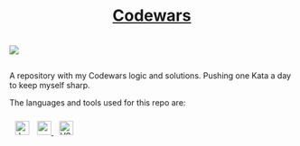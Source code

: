 <h1 align="center"><a href="https://www.codewars.com/users/xlbrto">Codewars</a></h1>
<br>
<img src=https://www.codewars.com/users/xlbrto/badges/large>

##

A repository with my Codewars logic and solutions. Pushing one Kata a day to keep myself sharp. 
<br>

<!-- <img alt="GitHub Last Commit" src="https://img.shields.io/github/last-commit/xlbrto/codeWars?style=flat-square"/> -->
<!-- <img alt="GitHub Last Commit" src="https://img.shields.io/github/last-commit/xlbrto/codeWars?style=for-the-badge" height="25"/> -->

The languages and tools used for this repo are:
<div>
<img style="margin: 10px" src="https://img.shields.io/badge/JavaScript-F7DF1E?style=for-the-badge&logo=javascript&logoColor=black" alt="JavaScript" height="25">
<a href="https://www.codewars.com/users/xlbrto" target="_blank" rel="noopener noreferrer">
<img style="margin 10px" src=https://img.shields.io/badge/Codewars-B1361E?style=for-the-badge&logo=Codewars&logoColor=white alt=codewars height="25">
</a>
<img style="margin: 10px" src="https://img.shields.io/badge/Visual_Studio_Code-0078D4?style=for-the-badge&logo=visual%20studio%20code&logoColor=white" alt="VSCode" height="25">
</div>
<br>
